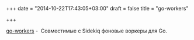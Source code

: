 +++
date = "2014-10-22T17:43:05+03:00"
draft = false
title = "go-workers"

+++

<p><a href="https://github.com/jrallison/go-workers">go-workers</a>&nbsp;- &nbsp;Совместимые с&nbsp;Sidekiq фоновые воркеры для Go.</p>

